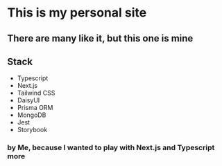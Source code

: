 
# This is my personal site

## There are many like it, but this one is mine

## Stack

- Typescript
- Next.js
- Tailwind CSS
- DaisyUI
- Prisma ORM
- MongoDB
- Jest
- Storybook

### by Me, because I wanted to play with Next.js and Typescript more
